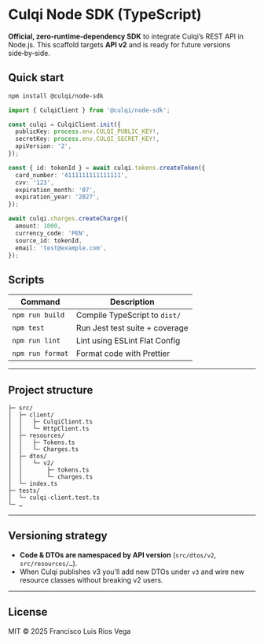 # Culqi Node SDK (TypeScript)

**Official, zero‑runtime‑dependency SDK** to integrate Culqi’s REST API in Node.js.
This scaffold targets **API v2** and is ready for future versions side‑by‑side.

## Quick start

```bash
npm install @culqi/node-sdk
```

```ts
import { CulqiClient } from '@culqi/node-sdk';

const culqi = CulqiClient.init({
  publicKey: process.env.CULQI_PUBLIC_KEY!,
  secretKey: process.env.CULQI_SECRET_KEY!,
  apiVersion: '2',
});

const { id: tokenId } = await culqi.tokens.createToken({
  card_number: '4111111111111111',
  cvv: '123',
  expiration_month: '07',
  expiration_year: '2027',
});

await culqi.charges.createCharge({
  amount: 1000,
  currency_code: 'PEN',
  source_id: tokenId,
  email: 'test@example.com',
});
```

## Scripts

| Command          | Description                    |
| ---------------- | ------------------------------ |
| `npm run build`  | Compile TypeScript to `dist/`  |
| `npm test`       | Run Jest test suite + coverage |
| `npm run lint`   | Lint using ESLint Flat Config  |
| `npm run format` | Format code with Prettier      |

---

## Project structure

```
├─ src/
│  ├─ client/
│  │   ├─ CulqiClient.ts
│  │   └─ HttpClient.ts
│  ├─ resources/
│  │   ├─ Tokens.ts
│  │   └─ Charges.ts
│  ├─ dtos/
│  │   └─ v2/
│  │       ├─ tokens.ts
│  │       └─ charges.ts
│  └─ index.ts
├─ tests/
│  └─ culqi-client.test.ts
└─ …
```

---

## Versioning strategy

- **Code & DTOs are namespaced by API version** (`src/dtos/v2`, `src/resources/…`).
- When Culqi publishes v3 you’ll add new DTOs under `v3` and wire new resource classes without breaking v2 users.

---

## License

MIT © 2025 Francisco Luis Rios Vega
